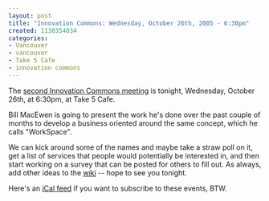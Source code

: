 ```yaml
--- 
layout: post
title: "Innovation Commons: Wednesday, October 26th, 2005 - 6:30pm"
created: 1130354034
categories: 
- Vancouver
- vancouver
- Take 5 Cafe
- innovation commons
---
```

<p>The <a target="_self" href="http://wiki.bryght.com/events/innovation-commons-second-meeting">second Innovation Commons meeting</a> is tonight, Wednesday, October 26th, at 6:30pm, at Take 5 Cafe.<br /> </p><p>Bill MacEwen is going to present the work he's done over the past couple of months to develop a business oriented around the same concept, which he calls &quot;WorkSpace&quot;.</p><p>We can kick around some of the names and maybe take a straw poll on it, get a list of services that people would potentially be interested in, and then start working on a survey that can be posted for others to fill out. As always, add other ideas to the <a target="_self" href="http://wiki.bryght.com/wiki/innovation-commons">wiki</a> -- hope to see you tonight.</p><p>Here's an <a href="webcal://wiki.bryght.com/event/ical/all/57" target="_self">iCal feed</a> if you want to subscribe to these events, BTW.&nbsp;</p>
